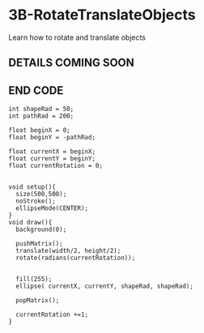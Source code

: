 # 3B-RotateTranslateObjects
Learn how to rotate and translate objects

## DETAILS COMING SOON

## END CODE
```processing
int shapeRad = 50;
int pathRad = 200;

float beginX = 0;
float beginY = -pathRad;

float currentX = beginX;
float currentY = beginY;
float currentRotation = 0;


void setup(){
  size(500,500);
  noStroke();
  ellipseMode(CENTER);
}
void draw(){
  background(0);
  
  pushMatrix();
  translate(width/2, height/2);
  rotate(radians(currentRotation));

  
  fill(255);
  ellipse( currentX, currentY, shapeRad, shapeRad);
  
  popMatrix();
  
  currentRotation +=1;
}
```

